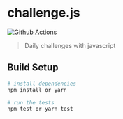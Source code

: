 # challenge.js

[![Github Actions](https://github.com/igorvieira/challenge.js/workflows/challenge.js/badge.svg)](https://github.com/igorvieira/js-challengers/actions)

> Daily challenges with javascript


## Build Setup

``` bash
# install dependencies
npm install or yarn

# run the tests
npm test or yarn test
```
